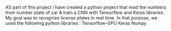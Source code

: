AS part of this project i have created a python project that read the numbers from number plate of car & train a CNN with Tensorflow and Keras libraries. 
My goal was to recognize license plates in real time. In that purpose, we used the following python libraries :
Tensorflow-GPU
Keras
Numpy
